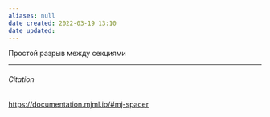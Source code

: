 ```yaml
---
aliases: null
date created: 2022-03-19 13:10
date updated:
---
```


Простой разрыв между секциями

---

###### Citation

https://documentation.mjml.io/#mj-spacer